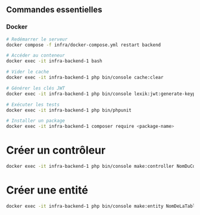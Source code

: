 
## Commandes essentielles

### Docker
```bash
# Redémarrer le serveur
docker compose -f infra/docker-compose.yml restart backend

# Accéder au conteneur
docker exec -it infra-backend-1 bash

# Vider le cache
docker exec -it infra-backend-1 php bin/console cache:clear

# Générer les clés JWT
docker exec -it infra-backend-1 php bin/console lexik:jwt:generate-keypair

# Exécuter les tests
docker exec -it infra-backend-1 php bin/phpunit

# Installer un package
docker exec -it infra-backend-1 composer require <package-name>
```


# Créer un contrôleur
```bash
docker exec -it infra-backend-1 php bin/console make:controller NomDuController
```

# Créer une entité
```bash
docker exec -it infra-backend-1 php bin/console make:entity NomDeLaTable
```
